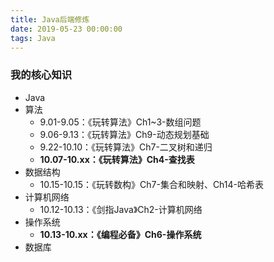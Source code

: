 ```yaml
---
title: Java后端修炼
date: 2019-05-23 00:00:00
tags: Java
---
```


### 我的核心知识

- Java
- 算法
    - 9.01-9.05：《玩转算法》Ch1~3-数组问题
    - 9.06-9.13：《玩转算法》Ch9-动态规划基础
    - 9.22-10.10：《玩转算法》Ch7-二叉树和递归
    - **10.07-10.xx：《玩转算法》Ch4-查找表**
- 数据结构
    - 10.15-10.15：《玩转数构》Ch7-集合和映射、Ch14-哈希表
- 计算机网络
    - 10.12-10.13：《剑指Java》Ch2-计算机网络
- 操作系统
    - **10.13-10.xx：《编程必备》Ch6-操作系统**
- 数据库
